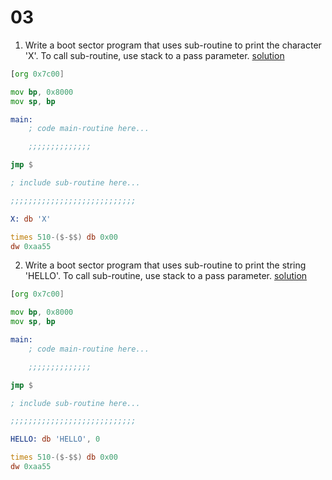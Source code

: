 # 03

1. Write a boot sector program that uses sub-routine to print the character 'X'. To call sub-routine, use stack to a pass parameter.
[solution](./function_char_main.asm)
```asm
[org 0x7c00]

mov bp, 0x8000
mov sp, bp

main:
    ; code main-routine here...

    ;;;;;;;;;;;;;;

jmp $

; include sub-routine here...

;;;;;;;;;;;;;;;;;;;;;;;;;;;;

X: db 'X'

times 510-($-$$) db 0x00
dw 0xaa55
```

2. Write a boot sector program that uses sub-routine to print the string 'HELLO'. To call sub-routine, use stack to a pass parameter.
[solution](./function_string_main.asm)
```asm
[org 0x7c00]

mov bp, 0x8000
mov sp, bp

main:
    ; code main-routine here...

    ;;;;;;;;;;;;;;

jmp $

; include sub-routine here...

;;;;;;;;;;;;;;;;;;;;;;;;;;;;

HELLO: db 'HELLO', 0

times 510-($-$$) db 0x00
dw 0xaa55
```